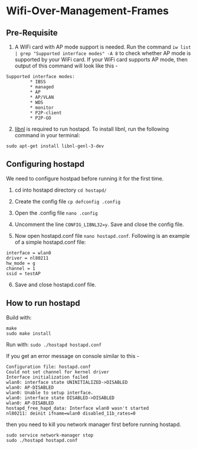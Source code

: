 # Wifi-Over-Management-Frames

## Pre-Requisite
1. A WiFi card with AP mode support is needed. Run the command `iw list | grep "Supported interface modes" -A 8` 
to check whether AP mode is supported by your WiFi card. If your WiFi card supports AP mode, then output of this command will look like this -
```
Supported interface modes:
         * IBSS
         * managed
         * AP
         * AP/VLAN
         * WDS
         * monitor
         * P2P-client
         * P2P-GO
```

2. [libnl](https://www.infradead.org/~tgr/libnl/) is required to run hostapd. To install libnl, run the following command in your terminal:
```
sudo apt-get install libnl-genl-3-dev
```

## Configuring hostapd

We need to configure hostpad before running it for the first time.

1. cd into hostapd directory `cd hostapd/`

2. Create the config file `cp defconfig .config`

3. Open the .config file `nano .config`

4. Uncomment the line `CONFIG_LIBNL32=y`. Save and close the config file.

5. Now open hostapd.conf file `nano hostapd.conf`. Following is an example of a simple hostapd.conf file:

```
interface = wlan0
driver = nl80211
hw_mode = g
channel = 1
ssid = testAP
```

6. Save and close hostapd.conf file.

## How to run hostapd

Build with:

```
make
sudo make install
```

Run with: `sudo ./hostapd hostapd.conf`

If you get an error message on console similar to this -

```
Configuration file: hostapd.conf
Could not set channel for kernel driver
Interface initialization failed
wlan0: interface state UNINITIALIZED->DISABLED
wlan0: AP-DISABLED 
wlan0: Unable to setup interface.
wlan0: interface state DISABLED->DISABLED
wlan0: AP-DISABLED 
hostapd_free_hapd_data: Interface wlan0 wasn't started
nl80211: deinit ifname=wlan0 disabled_11b_rates=0
```

then you need to kill you network manager first before running hostapd.

```
sudo service network-manager stop
sudo ./hostapd hostapd.conf 
```
